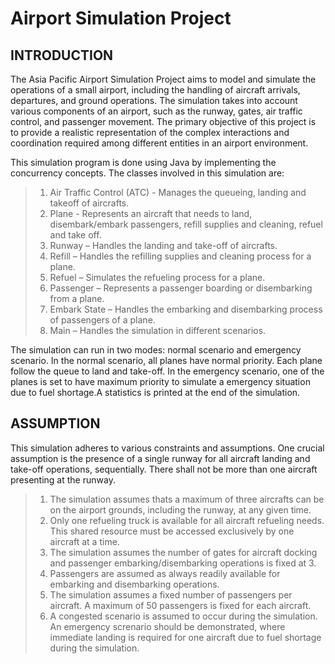 # Airport Simulation Project
## INTRODUCTION
The Asia Pacific Airport Simulation Project aims to model and simulate the operations of a small airport, including the handling of aircraft arrivals, departures, and ground operations. The simulation takes into account various components of an airport, such as the runway, gates, air traffic control, and passenger movement. The primary objective of this project is to provide a realistic representation of the complex interactions and coordination required among different entities in an airport environment. 

This simulation program is done using Java by implementing the concurrency concepts. The classes involved in this simulation are:

> 1.	Air Traffic Control (ATC) - Manages the queueing, landing and takeoff of aircrafts.
> 2.	Plane - Represents an aircraft that needs to land, disembark/embark passengers, refill supplies and cleaning, refuel and take off.
> 3.	Runway – Handles the landing and take-off of aircrafts.
> 4.	Refill – Handles the refilling supplies and cleaning process for a plane.
> 5.	Refuel – Simulates the refueling process for a plane.
> 6.	Passenger – Represents a passenger boarding or disembarking from a plane.
> 7.	Embark State – Handles the embarking and disembarking process of passengers of a plane.
> 8.	Main – Handles the simulation in different scenarios.

The simulation can run in two modes: normal scenario and emergency scenario. In the normal scenario, all planes have normal priority. Each plane follow the queue to land and take-off. In the emergency scenario, one of the planes is set to have maximum priority to simulate a emergency situation due to fuel shortage.A statistics is printed at the end of the simulation.

## ASSUMPTION
This simulation adheres to various constraints and assumptions. One crucial assumption is the presence of a single runway for all aircraft landing and take-off operations, sequentially. There shall not be more than one aircraft presenting at the runway. 
> 1.	The simulation assumes thats a maximum of three aircrafts can be on the airport grounds, including the runway, at any given time. 
> 2.	Only one refueling truck is available for all aircraft refueling needs. This shared resource must be accessed exclusively by one aircraft at a time.
> 3.	The simulation assumes the number of gates for aircraft docking and passenger embarking/disembarking operations is fixed at 3. 
> 4.	Passengers are assumed as always readily available for embarking and disembarking operations.
> 5.	The simulation assumes a fixed number of passengers per aircraft. A maximum of 50 passengers is fixed for each aircraft.
> 6.	A congested scenario is assumed to occur during the simulation. An emergency screnario should be demonstrated, where immediate landing is required for one aircraft due to fuel shortage during the simulation. 
